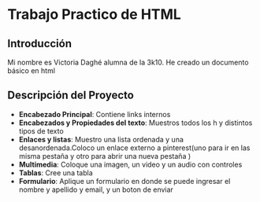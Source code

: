 # Trabajo Practico de HTML

</div>

## Introducción

Mi nombre es Victoria Daghé alumna de la 3k10.
He creado un documento básico en html


## Descripción del Proyecto
- **Encabezado Principal**: Contiene links internos
- **Encabezados y Propiedades del texto**: Muestros todos los h y distintos tipos de texto
- **Enlaces y listas**: Muestro una lista ordenada y una desanordenada.Coloco un enlace externo a pinterest(uno para ir en las misma pestaña y otro para abrir una nueva pestaña )
- **Multimedia**: Coloque una imagen, un video y un audio con controles
- **Tablas**: Cree una tabla
- **Formulario**: Aplique un formulario en donde se puede ingresar el nombre y apellido y  email, y un boton de enviar
